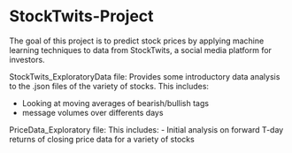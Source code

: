 # StockTwits-Project
The goal of this project is to predict stock prices by applying machine learning techniques to data from StockTwits, a social media platform for investors.

StockTwits_ExploratoryData file: Provides some introductory data analysis to the .json files of the variety of stocks. 
This includes: 
   - Looking at moving averages of bearish/bullish tags
   - message volumes over differents days

PriceData_Exploratory file:
This includes:
    - Initial analysis on forward T-day returns of closing price data for a variety of stocks
